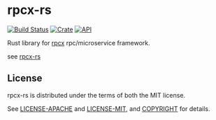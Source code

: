 # rpcx-rs

[![Build Status](https://travis-ci.org/smallnest/rpcx-rs.svg?branch=master)](https://travis-ci.org/smallnest/rpcx-rs)
[![Crate](https://img.shields.io/crates/v/rpcx-derive.svg)](https://crates.io/crates/rpcx-rs)
[![API](https://docs.rs/rpcx-derive/badge.svg)](https://docs.rs/rpcx-rs)

Rust library for [rpcx](https://rpcx.site) rpc/microservice framework.


see [rpcx-rs](https://github.com/smallnest/rpcx-rs)

## License

rpcx-rs is distributed under the terms of both the MIT license.

See [LICENSE-APACHE](LICENSE-APACHE) and [LICENSE-MIT](LICENSE-MIT), and
[COPYRIGHT](COPYRIGHT) for details.
